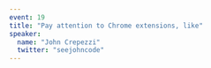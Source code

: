 ```yaml
---
event: 19
title: "Pay attention to Chrome extensions, like"
speaker:
  name: "John Crepezzi"
  twitter: "seejohncode"
---
```

